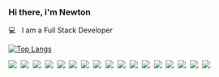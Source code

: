 ### Hi there, i'm Newton
💻  &nbsp; I am a Full Stack Developer

[![Top Langs](https://github-readme-stats.vercel.app/api/top-langs/?username=nsrau&hide_langs_below=1&layout=compact)](https://github.com/anuraghazra/github-readme-stats)

<img src="https://img.shields.io/badge/javascript%20-%23323330.svg?&style=for-the-badge&logo=javascript&logoColor=%23F7DF1E"/>&nbsp;
<img src="https://img.shields.io/badge/node.js%20-%2343853D.svg?&style=for-the-badge&logo=node.js&logoColor=white"/>&nbsp;
<img src="https://img.shields.io/badge/typescript%20-%23007ACC.svg?&style=for-the-badge&logo=typescript&logoColor=white"/>&nbsp;
<img src="https://img.shields.io/badge/html5%20-%23E34F26.svg?&style=for-the-badge&logo=html5&logoColor=white"/>&nbsp;
<img src="https://img.shields.io/badge/css3%20-%231572B6.svg?&style=for-the-badge&logo=css3&logoColor=white"/>&nbsp;
<img src="https://img.shields.io/badge/php-%23777BB4.svg?&style=for-the-badge&logo=php&logoColor=white"/>&nbsp;
<img src="https://img.shields.io/badge/react%20-%2320232a.svg?&style=for-the-badge&logo=react&logoColor=%2361DAFB"/>&nbsp;
<img src="https://img.shields.io/badge/angular%20-%23DD0031.svg?&style=for-the-badge&logo=angular&logoColor=white"/>&nbsp;
<img src="https://img.shields.io/badge/SASS%20-hotpink.svg?&style=for-the-badge&logo=SASS&logoColor=white"/>&nbsp;
<img src="https://img.shields.io/badge/nestjs%20-%23E0234E.svg?&style=for-the-badge&logo=nestjs&logoColor=white" />&nbsp;
<img src="https://img.shields.io/badge/adobe%20photoshop%20-%2331A8FF.svg?&style=for-the-badge&logo=adobe%20photoshop&logoColor=white"/>&nbsp;
<img src="https://img.shields.io/badge/adobe%20illustrator%20-%23FF9A00.svg?&style=for-the-badge&logo=adobe%20illustrator&logoColor=white"/>&nbsp;
<img src="https://img.shields.io/badge/git%20-%23F05033.svg?&style=for-the-badge&logo=git&logoColor=white"/>&nbsp;
<img src="https://img.shields.io/badge/apache%20-%23D42029.svg?&style=for-the-badge&logo=apache&logoColor=white"/>&nbsp;
<img src="https://img.shields.io/badge/mysql-%2300f.svg?&style=for-the-badge&logo=mysql&logoColor=white"/>&nbsp;
<img src="https://img.shields.io/badge/travisci%20-%232B2F33.svg?&style=for-the-badge&logo=travis&logoColor=white"/>&nbsp;
<img src="https://img.shields.io/badge/docker%20-%230db7ed.svg?&style=for-the-badge&logo=docker&logoColor=white"/>&nbsp;
